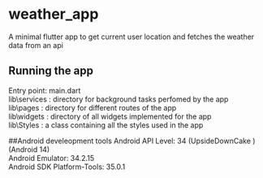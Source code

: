 # weather_app

A minimal flutter app to get current user location and fetches the weather data from an api

## Running the app

Entry point: main.dart<br />
lib\services : directory for background tasks perfomed by the app<br />
lib\pages : directory for different routes of the app<br />
lib\widgets : directory of all widgets implemented for the app  <br />
lib\Styles : a class containing all the styles used in the app<br />

##Android develeopment tools
Android API Level: 34 (UpsideDownCake ) (Android 14)<br />
Android Emulator: 34.2.15<br />
Android SDK Platform-Tools: 35.0.1<br />
